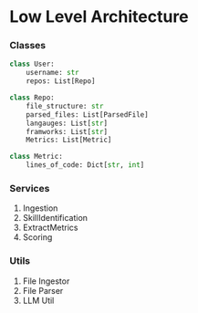 # Low Level Architecture

### Classes
```python
class User:
    username: str
    repos: List[Repo]
```

```python
class Repo:
    file_structure: str
    parsed_files: List[ParsedFile]
    langauges: List[str]
    framworks: List[str]
    Metrics: List[Metric]
```

```python
class Metric:
    lines_of_code: Dict[str, int]
```

### Services
1. Ingestion
2. SkillIdentification
3. ExtractMetrics
4. Scoring

### Utils
1. File Ingestor
2. File Parser
3. LLM Util

